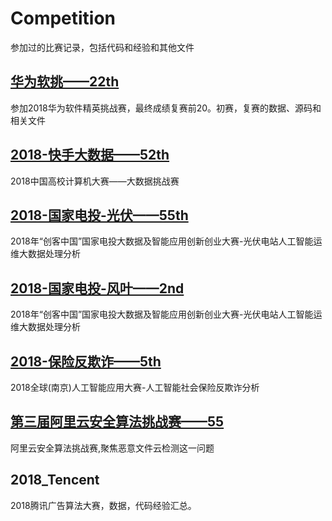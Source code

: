 # Competition
参加过的比赛记录，包括代码和经验和其他文件
 
## [华为软挑——22th](http://codecraft.devcloud.huaweicloud.com/)
参加2018华为软件精英挑战赛，最终成绩复赛前20。初赛，复赛的数据、源码和相关文件

## [2018-快手大数据——52th](https://www.kesci.com/home/competition/5ab8c36a8643e33f5138cba4)  
2018中国高校计算机大赛——大数据挑战赛

## [2018-国家电投-光伏——55th](https://www.datafountain.cn/competitions/303/details)  
2018年“创客中国”国家电投大数据及智能应用创新创业大赛-光伏电站人工智能运维大数据处理分析

## [2018-国家电投-风叶——2nd](https://www.datafountain.cn/competitions/302/details/rule)  
2018年“创客中国”国家电投大数据及智能应用创新创业大赛-光伏电站人工智能运维大数据处理分析

## [2018-保险反欺诈——5th](https://www.kesci.com/home/competition/5b3603959752f73ec3774e84) 
2018全球(南京)人工智能应用大赛-人工智能社会保险反欺诈分析
## [第三届阿里云安全算法挑战赛——55](https://tianchi.aliyun.com/competition/introduction.htm?spm=5176.100066.0.0.6acd33afxIkOUp&raceId=231668)
阿里云安全算法挑战赛,聚焦恶意文件云检测这一问题
## 2018_Tencent
2018腾讯广告算法大赛，数据，代码经验汇总。
